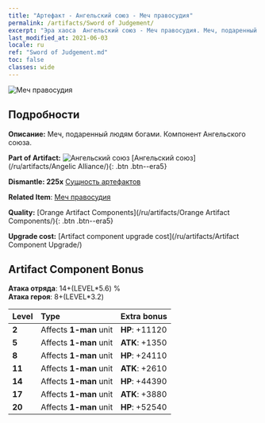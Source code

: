 ```yaml
---
title: "Артефакт - Ангельский союз - Меч правосудия"
permalink: /artifacts/Sword of Judgement/
excerpt: "Эра хаоса  Ангельский союз - Меч правосудия. Меч, подаренный людям богами. Компонент Ангельского союза."
last_modified_at: 2021-06-03
locale: ru
ref: "Sword of Judgement.md"
toc: false
classes: wide
---
```


 ![Меч правосудия](/images/t/artifact_40411.png)



## Подробности

 **Описание:** Меч, подаренный людям богами. Компонент Ангельского союза.

 **Part of Artifact:** ![Ангельский союз](/images/t/icon_artifact_41.png) [Ангельский союз](/ru/artifacts/Angelic Alliance/){: .btn .btn--era5}

 **Dismantle: 225x** [Сущность артефактов](/ItemsRU/con_905/)

 **Related Item**: [Меч правосудия](/ItemsRU/art_150/)

 **Quality:** [Orange Artifact Components](/ru/artifacts/Orange Artifact Components/){: .btn .btn--era5}

 **Upgrade cost:** [Artifact component upgrade cost](/ru/artifacts/Artifact Component Upgrade/)

## Artifact Component Bonus

  **Атака отряда**: 14+(LEVEL\*5.6) %<br/>**Атака героя**: 8+(LEVEL\*3.2)

  |  Level  | Type |    Extra bonus  | 
  |:--------|:-----|:----------------| 
  | **2** | Affects **1-man** unit | **HP**: +11120 | 
  | **5** | Affects **1-man** unit | **ATK**: +1350 | 
  | **8** | Affects **1-man** unit | **HP**: +24110 | 
  | **11** | Affects **1-man** unit | **ATK**: +2610 | 
  | **14** | Affects **1-man** unit | **HP**: +44390 | 
  | **17** | Affects **1-man** unit | **ATK**: +3880 | 
  | **20** | Affects **1-man** unit | **HP**: +52540 | 
